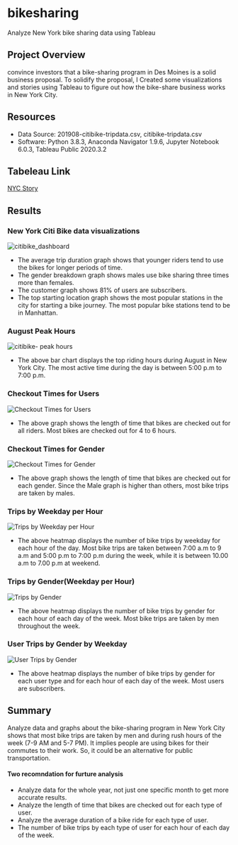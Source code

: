 # bikesharing
Analyze New York bike sharing data using Tableau

## Project Overview

convince investors that a bike-sharing program in Des Moines is a solid business proposal. To solidify the proposal, I Created some visualizations and stories using Tableau to figure out how the bike-share business works in New York City.

## Resources

- Data Source: 201908-citibike-tripdata.csv, citibike-tripdata.csv
- Software: Python 3.8.3, Anaconda Navigator 1.9.6, Jupyter Notebook 6.0.3, Tableau Public 2020.3.2

## Tabeleau Link

[NYC Story](https://public.tableau.com/profile/nazanin6981#!/vizhome/Bikesharing_16099019389820/NYCStory)

## Results

### New York Citi Bike data visualizations

![citibike_dashboard](https://user-images.githubusercontent.com/71282697/104106762-6e92eb80-526c-11eb-989f-bebd0895215d.png)

- The average trip duration graph shows that younger riders tend to use the bikes for longer periods of time.
- The gender breakdown graph shows males use bike sharing three times more than females.
- The customer graph shows 81% of users are subscribers.
- The top starting location graph shows the most popular stations in the city for starting a bike journey. The most popular bike stations tend to be in Manhattan.


### August Peak Hours

![citibike- peak hours](https://user-images.githubusercontent.com/71282697/104128422-4662c580-531c-11eb-9f13-3b5b8c15f5d6.png)

- The above bar chart displays the top riding hours during August in New York City. The most active time during the day is between 5:00 p.m to 7:00 p.m. 


### Checkout Times for Users

![Checkout Times for Users](https://user-images.githubusercontent.com/71282697/104128761-377d1280-531e-11eb-9eca-6d89f9eaf7d0.png)

- The above graph shows the length of time that bikes are checked out for all riders. Most bikes are checked out for 4 to 6 hours.

### Checkout Times for Gender

![Checkout Times for Gender](https://user-images.githubusercontent.com/71282697/104129793-a3617a00-5322-11eb-8c32-134630fc3c5a.png)

- The above graph shows the length of time that bikes are checked out for each gender. Since the Male graph is higher than others, most bike trips are taken by males. 

### Trips by Weekday per Hour

![Trips by Weekday per Hour](https://user-images.githubusercontent.com/71282697/104129841-e7547f00-5322-11eb-9885-968260960e5d.png)

- The above heatmap displays the number of bike trips by weekday for each hour of the day. Most bike trips are taken between 7:00 a.m to 9 a.m and 5:00 p.m to 7:00 p.m during the week, while it is between 10.00 a.m to 7.00 p.m at weekend.

### Trips by Gender(Weekday per Hour)

![Trips by Gender](https://user-images.githubusercontent.com/71282697/104129879-081cd480-5323-11eb-8a18-bbfa9d666d15.png)

- The above heatmap displays the number of bike trips by gender for each hour of each day of the week. Most bike trips are taken by men throughout the week.


### User Trips by Gender by Weekday

![User Trips by Gender](https://user-images.githubusercontent.com/71282697/104129910-208cef00-5323-11eb-9a10-bae3d0a7fb93.png)

- The above heatmap displays the number of bike trips by gender for each user type and for each hour of each day of the week. Most users are subscribers.

## Summary

Analyze data and graphs about the bike-sharing program in New York City shows that most bike trips are taken by men and during rush hours of the week (7-9 AM and 5-7 PM). It implies people are using bikes for their commutes to their work. So, it could be an alternative for public transportation.

#### Two recomndation for furture analysis

 - Analyze data for the whole year, not just one specific month to get more accurate results.
 - Analyze the length of time that bikes are checked out for each type of user.
 - Analyze the average duration of a bike ride for each type of user.
 - The number of bike trips by each type of user for each hour of each day of the week.
 



